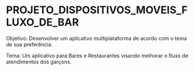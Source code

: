 # PROJETO_DISPOSITIVOS_MOVEIS_FLUXO_DE_BAR

Objetivo: Desenvolver um aplicativo multiplataforma de acordo com o tema de sua preferência.

Tema: Um aplicativo para Bares e Restaurantes visando melhorar o fluxo de atendimentos dos garçons.


